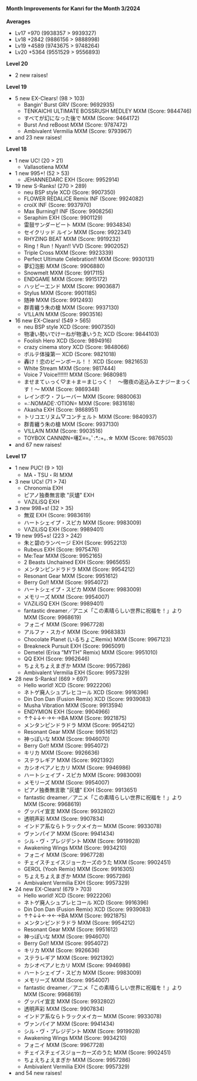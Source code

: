 #### Month Improvements for Kanri for the Month 3/2024

__Averages__
- Lv17	+970		(9938357 > 9939327)
- Lv18	+2842		(9886156 > 9888998)
- Lv19	+4589		(9743675 > 9748264)
- Lv20	+5364		(9551529 > 9556893)

__Level 20__
- 2 new raises!

__Level 19__
- 5 new EX-Clears! (98 > 103)
	- Bangin' Burst GRV (Score: 9692935)
	- TENKAICHI ULTIMATE BOSSRUSH MEDLEY MXM (Score: 9844746)
	- すべてが幻になった後で MXM (Score: 9464172)
	- Burst Λnd reBoost MXM (Score: 9787472)
	- Ambivalent Vermilia MXM (Score: 9793967)
- and 23 new raises!

__Level 18__
- 1 new UC! (20 > 21)
	- Vallasotiena MXM
- 1 new 995+! (52 > 53)
	- JEHANNEDARC EXH (Score: 9952914)
- 19 new S-Ranks! (270 > 289)
	- neu BSP style XCD (Score: 9907350)
	- FLOWER REDALiCE Remix INF (Score: 9924082)
	- croiX INF (Score: 9937970)
	- Max Burning!! INF (Score: 9908256)
	- Seraphim EXH (Score: 9901129)
	- 雷鼓サンダービート MXM (Score: 9934834)
	- セイクリッド ルイン MXM (Score: 9922341)
	- RHYZING BEAT MXM (Score: 9919232)
	- Ring！Run！Nyan!! VVD (Score: 9902052)
	- Triple Cross MXM (Score: 9923339)
	- Perfect Ultimate Celebration!! MXM (Score: 9930131)
	- 夢幻泡影 MXM (Score: 9906880)
	- Snowmelt MXM (Score: 9917115)
	- ENDGAME MXM (Score: 9915172)
	- ハッピーエンド MXM (Score: 9903687)
	- Stylus MXM (Score: 9901185)
	- 随神 MXM (Score: 9912493)
	- 群青纏う朱の槍 MXM (Score: 9937130)
	- V!LLA!N MXM (Score: 9903516)
- 16 new EX-Clears! (549 > 565)
	- neu BSP style XCD (Score: 9907350)
	- 物凄い勢いでけーねが物凄いうた XCD (Score: 9844103)
	- Foolish Hero XCD (Score: 9894916)
	- crazy cinema story XCD (Score: 9848066)
	- ボルテ体操第一 XCD (Score: 9821018)
	- 轟け！恋のビーンボール！！ XCD (Score: 9821653)
	- White Stream MXM (Score: 9817444)
	- Voice 7 Voice!!!!!!! MXM (Score: 9680981)
	- ませまてぃっく♡ま＋ま＝まじっく！　～徹夜の追込みエナジーまっくす！～ MXM (Score: 9869348)
	- レインボウ・フレーバー MXM (Score: 9880063)
	- =∴NOMADE∵OTION= MXM (Score: 9831618)
	- Λkasha EXH (Score: 9868951)
	- トリコエリヌム▽コンチェルト MXM (Score: 9840937)
	- 群青纏う朱の槍 MXM (Score: 9937130)
	- V!LLA!N MXM (Score: 9903516)
	- TOYBOX CANNØN=墸Σ≡=｡ﾟ:*.:+｡.☆ MXM (Score: 9876503)
- and 67 new raises!

__Level 17__
- 1 new PUC! (9 > 10)
	- MA・TSU・RI MXM
- 3 new UCs! (71 > 74)
	- Chronomia EXH
	- ピアノ独奏無言歌 "灰燼" EXH
	- VΛZiLiSQ EXH
- 3 new 998+s! (32 > 35)
	- 無双 EXH (Score: 9983619)
	- ハートシェイプ・スピカ MXM (Score: 9983009)
	- VΛZiLiSQ EXH (Score: 9989401)
- 19 new 995+s! (223 > 242)
	- 朱と碧のランページ EXH (Score: 9952213)
	- Rubeus EXH (Score: 9975476)
	- Me:Tear MXM (Score: 9952165)
	- 2 Beasts Unchained EXH (Score: 9965655)
	- メンタンピンドラドラ MXM (Score: 9954212)
	- Resonant Gear MXM (Score: 9951612)
	- Berry Go!! MXM (Score: 9954072)
	- ハートシェイプ・スピカ MXM (Score: 9983009)
	- メモリーズ MXM (Score: 9954007)
	- VΛZiLiSQ EXH (Score: 9989401)
	- fantastic dreamer／アニメ「この素晴らしい世界に祝福を！」より MXM (Score: 9968619)
	- フォニイ MXM (Score: 9967728)
	- アルファ・スカイ MXM (Score: 9968383)
	- Chocolate Planet (いるちょこRemix) MXM (Score: 9967123)
	- Breakneck Pursuit EXH (Score: 9965091)
	- Demetel (Erixa ”MYTH” Remix) MXM (Score: 9951010)
	- QQ EXH (Score: 9962646)
	- ちょえちょえまぎか MXM (Score: 9957286)
	- Ambivalent Vermilia EXH (Score: 9957329)
- 28 new S-Ranks! (669 > 697)
	- Hello world! XCD (Score: 9922206)
	- ネトゲ廃人シュプレヒコール XCD (Score: 9916396)
	- Din Don Dan (Fusion Remix) XCD (Score: 9939083)
	- Musha Vibration MXM (Score: 9913594)
	- ENDYMION EXH (Score: 9904966)
	- ↑↑↓↓←→←→BA MXM (Score: 9921875)
	- メンタンピンドラドラ MXM (Score: 9954212)
	- Resonant Gear MXM (Score: 9951612)
	- 神っぽいな MXM (Score: 9946070)
	- Berry Go!! MXM (Score: 9954072)
	- キリカ MXM (Score: 9926636)
	- ステラレギア MXM (Score: 9921392)
	- カシオペアノヒカリ MXM (Score: 9946986)
	- ハートシェイプ・スピカ MXM (Score: 9983009)
	- メモリーズ MXM (Score: 9954007)
	- ピアノ独奏無言歌 "灰燼" EXH (Score: 9913651)
	- fantastic dreamer／アニメ「この素晴らしい世界に祝福を！」より MXM (Score: 9968619)
	- グッバイ宣言 MXM (Score: 9932802)
	- 透明声彩 MXM (Score: 9907834)
	- インドア系ならトラックメイカー MXM (Score: 9933078)
	- ヴァンパイア MXM (Score: 9941434)
	- シル・ヴ・プレジデント MXM (Score: 9919928)
	- Awakening Wings MXM (Score: 9934210)
	- フォニイ MXM (Score: 9967728)
	- チェイスチェイスジョーカーズのうた MXM (Score: 9902451)
	- GEROL (Yooh Remix) MXM (Score: 9916305)
	- ちょえちょえまぎか MXM (Score: 9957286)
	- Ambivalent Vermilia EXH (Score: 9957329)
- 24 new EX-Clears! (679 > 703)
	- Hello world! XCD (Score: 9922206)
	- ネトゲ廃人シュプレヒコール XCD (Score: 9916396)
	- Din Don Dan (Fusion Remix) XCD (Score: 9939083)
	- ↑↑↓↓←→←→BA MXM (Score: 9921875)
	- メンタンピンドラドラ MXM (Score: 9954212)
	- Resonant Gear MXM (Score: 9951612)
	- 神っぽいな MXM (Score: 9946070)
	- Berry Go!! MXM (Score: 9954072)
	- キリカ MXM (Score: 9926636)
	- ステラレギア MXM (Score: 9921392)
	- カシオペアノヒカリ MXM (Score: 9946986)
	- ハートシェイプ・スピカ MXM (Score: 9983009)
	- メモリーズ MXM (Score: 9954007)
	- fantastic dreamer／アニメ「この素晴らしい世界に祝福を！」より MXM (Score: 9968619)
	- グッバイ宣言 MXM (Score: 9932802)
	- 透明声彩 MXM (Score: 9907834)
	- インドア系ならトラックメイカー MXM (Score: 9933078)
	- ヴァンパイア MXM (Score: 9941434)
	- シル・ヴ・プレジデント MXM (Score: 9919928)
	- Awakening Wings MXM (Score: 9934210)
	- フォニイ MXM (Score: 9967728)
	- チェイスチェイスジョーカーズのうた MXM (Score: 9902451)
	- ちょえちょえまぎか MXM (Score: 9957286)
	- Ambivalent Vermilia EXH (Score: 9957329)
- and 54 new raises!
